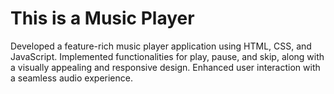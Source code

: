 # This is a Music Player
Developed a feature-rich music player application using HTML, CSS, and JavaScript. Implemented functionalities for play, pause, and skip, along with a visually appealing and responsive design. Enhanced user interaction with a seamless audio experience.
